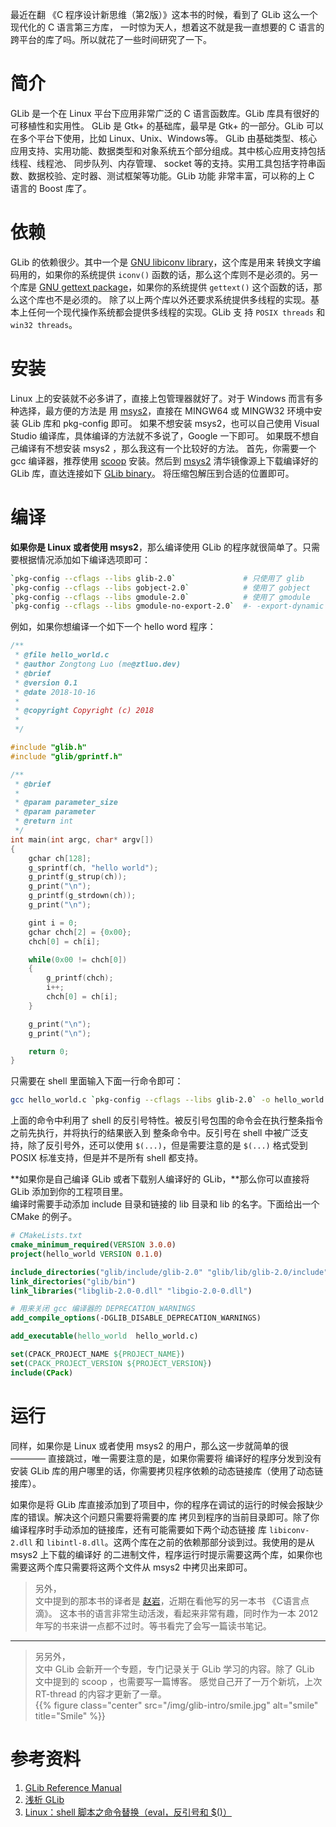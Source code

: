 
最近在翻 《C 程序设计新思维（第2版）》这本书的时候，看到了 GLib 这么一个现代化的 C 语言第三方库，
一时惊为天人，想着这不就是我一直想要的 C 语言的跨平台的库了吗。所以就花了一些时间研究了一下。  
<!--more-->

# 简介

GLib 是一个在 Linux 平台下应用非常广泛的 C 语言函数库。GLib 库具有很好的可移植性和实用性。 GLib 是
Gtk+ 的基础库，最早是 Gtk+ 的一部分。GLib 可以在多个平台下使用，比如 Linux、Unix、Windows等。
GLib 由基础类型、核心应用支持、实用功能、数据类型和对象系统五个部分组成。其中核心应用支持包括线程、线程池、
同步队列、内存管理、 socket 等的支持。实用工具包括字符串函数、数据校验、定时器、测试框架等功能。GLib 功能
非常丰富，可以称的上 C 语言的 Boost 库了。  

# 依赖

GLib 的依赖很少。其中一个是 [GNU libiconv library](http://www.gnu.org/software/libiconv/)，这个库是用来
转换文字编码用的，如果你的系统提供 `iconv()` 函数的话，那么这个库则不是必须的。另一个库是 [GNU gettext package](http://www.gnu.org/software/gettext)，如果你的系统提供 `gettext()` 这个函数的话，那么这个库也不是必须的。
除了以上两个库以外还要求系统提供多线程的实现。基本上任何一个现代操作系统都会提供多线程的实现。GLib 支
持 `POSIX threads` 和 `win32 threads`。  

# 安装

Linux 上的安装就不必多讲了，直接上包管理器就好了。对于 Windows 而言有多种选择，最方便的方法是
用 [msys2](https://www.msys2.org/)，直接在 MINGW64 或 MINGW32 环境中安装 GLib 库和 pkg-config 即可。
如果不想安装 msys2，也可以自己使用 Visual Studio 编译库，具体编译的方法就不多说了，Google 一下即可。
如果既不想自己编译有不想安装 msys2 ，那么我这有一个比较好的方法。
首先，你需要一个 gcc 编译器，推荐使用 [scoop](/tags/scoop/) 安装。然后到 [msys2](https://mirrors.tuna.tsinghua.edu.cn/msys2/mingw/) 清华镜像源上下载编译好的 GLib 库，直达连接如下 [GLib binary](https://mirrors.tuna.tsinghua.edu.cn/msys2/mingw/x86_64/mingw-w64-x86_64-glib2-2.58.1-1-any.pkg.tar.xz)。
将压缩包解压到合适的位置即可。  

# 编译

**如果你是 Linux 或者使用 msys2**，那么编译使用 GLib 的程序就很简单了。只需要根据情况添加如下编译选项即可：

``` bash
`pkg-config --cflags --libs glib-2.0`               # 只使用了 glib
`pkg-config --cflags --libs gobject-2.0`            # 使用了 gobject
`pkg-config --cflags --libs gmodule-2.0`            # 使用了 gmodule
`pkg-config --cflags --libs gmodule-no-export-2.0`  #- -export-dynamic
```

例如，如果你想编译一个如下一个 hello word 程序：

``` c
/**
 * @file hello_world.c
 * @author Zongtong Luo (me@ztluo.dev)
 * @brief  
 * @version 0.1
 * @date 2018-10-16
 * 
 * @copyright Copyright (c) 2018
 *  
 */

#include "glib.h"
#include "glib/gprintf.h"

/**
 * @brief  
 *  
 * @param parameter_size  
 * @param parameter  
 * @return int  
 */
int main(int argc, char* argv[])
{
    gchar ch[128];
    g_sprintf(ch, "hello world");
    g_printf(g_strup(ch));
    g_print("\n");
    g_printf(g_strdown(ch));
    g_print("\n");

    gint i = 0;
    gchar chch[2] = {0x00};
    chch[0] = ch[i];

    while(0x00 != chch[0])
    {
        g_printf(chch);
        i++;
        chch[0] = ch[i];
    }

    g_print("\n");
    g_print("\n");

    return 0;
}
```

只需要在 shell 里面输入下面一行命令即可：

``` bash
gcc hello_world.c `pkg-config --cflags --libs glib-2.0` -o hello_world -g -Wall -O0
```

上面的命令中利用了 shell 的反引号特性。被反引号包围的命令会在执行整条指令之前先执行，并将执行的结果嵌入到
整条命令中。反引号在 shell 中被广泛支持，除了反引号外，还可以使用 `$(...)`，但是需要注意的是 `$(...)` 格式受到 POSIX 标准支持，但是并不是所有 shell 都支持。  

**如果你是自己编译 GLib 或者下载别人编译好的 GLib，**那么你可以直接将 GLib 添加到你的工程项目里。  
编译时需要手动添加 include 目录和链接的 lib 目录和 lib 的名字。下面给出一个 CMake 的例子。

``` cmake
# CMakeLists.txt
cmake_minimum_required(VERSION 3.0.0)
project(hello_world VERSION 0.1.0)

include_directories("glib/include/glib-2.0" "glib/lib/glib-2.0/include")
link_directories("glib/bin")
link_libraries("libglib-2.0-0.dll" "libgio-2.0-0.dll")

# 用来关闭 gcc 编译器的 DEPRECATION_WARNINGS
add_compile_options(-DGLIB_DISABLE_DEPRECATION_WARNINGS)

add_executable(hello_world  hello_world.c)

set(CPACK_PROJECT_NAME ${PROJECT_NAME})
set(CPACK_PROJECT_VERSION ${PROJECT_VERSION})
include(CPack)
```

# 运行

同样，如果你是 Linux 或者使用 msys2 的用户，那么这一步就简单的很 ———— 直接跳过，唯一需要注意的是，如果你需要将
编译好的程序分发到没有安装 GLib 库的用户哪里的话，你需要拷贝程序依赖的动态链接库（使用了动态链接库）。  

如果你是将 GLib 库直接添加到了项目中，你的程序在调试的运行的时候会报缺少库的错误。解决这个问题只需要将需要的库
拷贝到程序的当前目录即可。除了你编译程序时手动添加的链接库，还有可能需要如下两个动态链接
库 `libiconv-2.dll` 和 `libintl-8.dll`。这两个库在之前的依赖那部分谈到过。我使用的是从 msys2 上下载的编译好
的二进制文件，程序运行时提示需要这两个库，如果你也需要这两个库只需要将这两个文件从 msys2 中拷贝出来即可。  

>另外，  
>文中提到的那本书的译者是 [赵岩](http://zhaoyan.website/blog/)，近期在看他写的另一本书 《C语言点滴》。
>这本书的语言非常生动活泼，看起来非常有趣，同时作为一本 2012 年写的书来讲一点都不过时。等书看完了会写一篇读书笔记。  
** **
>另另外，  
>文中 GLib 会新开一个专题，专门记录关于 GLib 学习的内容。除了 GLib 文中提到的 scoop ，也需要写一篇博客。
>感觉自己开了一万个新坑，上次 RT-thread 的内容才更新了一章。  
>{{% figure class="center" src="/img/glib-intro/smile.jpg" alt="smile" title="Smile" %}}  

# 参考资料

1. [GLib Reference Manual](https://developer.gnome.org/glib/)  
2. [浅析 GLib](https://www.ibm.com/developerworks/cn/linux/l-glib/index.html)  
3. [Linux：shell 脚本之命令替换（eval，反引号和 $()）](https://blog.csdn.net/if9600/article/details/74221548)  

